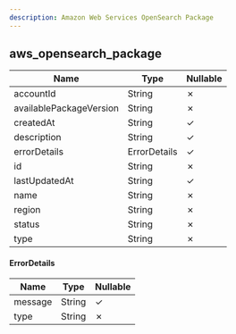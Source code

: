 ```yaml
---
description: Amazon Web Services OpenSearch Package
---
```

aws_opensearch_package
----------------------

| **Name**                | **Type**     | **Nullable** |
| ----------------------- | ------------ | ------------ |
| accountId               | String       | &cross;      |
| availablePackageVersion | String       | &cross;      |
| createdAt               | String       | &check;      |
| description             | String       | &check;      |
| errorDetails            | ErrorDetails | &check;      |
| id                      | String       | &cross;      |
| lastUpdatedAt           | String       | &check;      |
| name                    | String       | &cross;      |
| region                  | String       | &cross;      |
| status                  | String       | &cross;      |
| type                    | String       | &cross;      |

#### ErrorDetails
| **Name** | **Type** | **Nullable** |
| -------- | -------- | ------------ |
| message  | String   | &check;      |
| type     | String   | &cross;      |
